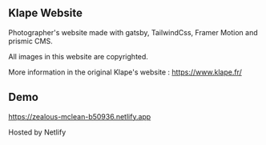 ## Klape Website

Photographer's website made with gatsby, TailwindCss, Framer Motion and prismic CMS.

All images in this website are copyrighted.

More information in the original Klape's website : https://www.klape.fr/

## Demo

https://zealous-mclean-b50936.netlify.app

Hosted by Netlify
